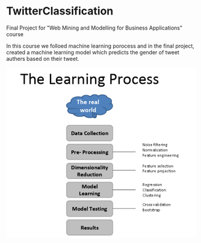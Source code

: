 # TwitterClassification
Final Project for "Web Mining and Modelling for Business Applications" course 

In this course we folloed machine learning porocess and in the final project, created a machine learning model which predicts
the gender of tweet authers based on their tweet.

![The Machine Learning Process](/Images/MahcineLearningProcess.png)
